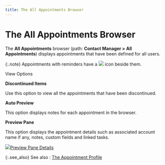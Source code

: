 ```yaml
---
title: The All Appointments Browser
---
```


# The All Appointments Browser


The **All Appointments** browser  (path: **Contact Manager &gt; All Appointments**)  displays appointments that have been defined for all users.


{:.note}
Appointments with reminders have a ![]({{site.cm_baseurl}}/img/cm_alram.gif) icon beside them.


View Options


**Discontinued Items**


Use this option to view all the appointments that have been discontinued.


**Auto Preview**


This option displays notes for each appointment in the browser.


**Preview Pane**


This option displays the appointment details such as associated account  name if any, notes, custom fields and linked tasks.


![]({{site.cm_baseurl}}/img/lens.gif)[Preview Pane Details]({{site.cm_baseurl}}/view-tasks-appointments/task_details_section.html)


{:.see_also}
See also
: [The  Appointment Profile]({{site.cm_baseurl}}/appointments/create-an-appointment/the-appointment-profile/the_appointment_profile_steps.html)
